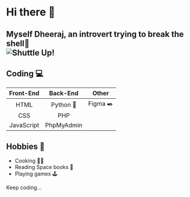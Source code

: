 # Hi there 👋 
## Myself Dheeraj, an introvert trying to break the shell:rocket:	  <br /> ![Shuttle Up!](cover.png)


## Coding 	:computer:
| Front-End | Back-End |Other |
|     :---: |         :---: |         :---: |
|   HTML    | Python  :snake:   | Figma :black_nib:  |
| CSS        | PHP      |
| JavaScript   |PhpMyAdmin        |

## Hobbies 	:adult:
* Cooking :cook:
* Reading Space books :green_book:
* Playing games 	:joystick:



Keep coding...
